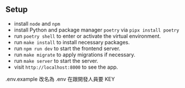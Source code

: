 ## Setup
- install `node` and `npm`
- install Python and package manager `poetry` via `pipx install poetry`
- run `poetry shell` to enter or activate the virtual environment.
- run `make install` to install necessary packages.
- run `npm run dev` to start the frontend server.
- run `make migrate` to apply migrations if necessary.
- run `make server` to start the server.
- visit `http://localhost:8000` to see the app.

.env.example 改名為 .env 在跟開發人員要 KEY